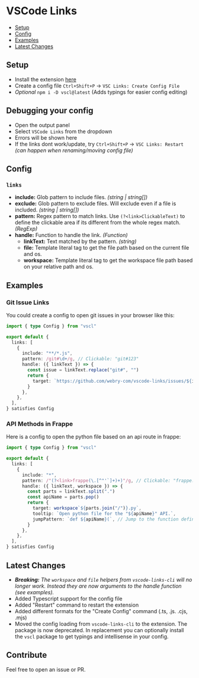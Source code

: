 # VSCode Links

- [Setup](#setup)
- [Config](#config)
- [Examples](#examples)
- [Latest Changes](#latest-changes)

## Setup

- Install the extension [here](https://marketplace.visualstudio.com/items?itemName=web-dev-sam.vscode-links)
- Create a config file `Ctrl+Shift+P` -> `VSC Links: Create Config File`
- _Optional_ `npm i -D vscl@latest` (Adds typings for easier config editing)

## Debugging your config

- Open the output panel
- Select `VSCode Links` from the dropdown
- Errors will be shown here
- If the links dont work/update, try `Ctrl+Shift+P` -> `VSC Links: Restart` _(can happen when renaming/moving config file)_

## Config

### `links`

- **include:** Glob pattern to include files. _(string | string[])_
- **exclude:** Glob pattern to exclude files. Will exclude even if a file is included. _(string | string[])_
- **pattern:** Regex pattern to match links. Use `(?<link>ClickableText)` to define the clickable area if its different from the whole regex match. _(RegExp)_
- **handle:** Function to handle the link. _(Function)_
  - **linkText:** Text matched by the pattern. _(string)_
  - **file:** Template literal tag to get the file path based on the current file and os.
  - **workspace:** Template literal tag to get the workspace file path based on your relative path and os.

## Examples

### Git Issue Links

You could create a config to open git issues in your browser like this:

```ts
import { type Config } from "vscl"

export default {
  links: [
    {
      include: "**/*.js",
      pattern: /git#\d+/g, // Clickable: "git#123"
      handle: ({ linkText }) => {
        const issue = linkText.replace("git#", "")
        return {
          target: `https://github.com/webry-com/vscode-links/issues/${issue}`,
        }
      },
    },
  ],
} satisfies Config
```

### API Methods in Frappe

Here is a config to open the python file based on an api route in frappe:

```ts
import { type Config } from "vscl"

export default {
  links: [
    {
      include: "*",
      pattern: /"(?<link>frappe(\.[^"'`]+)+)"/g, // Clickable: "frappe.core.doctype.user.user.get_timezones"
      handle: ({ linkText, workspace }) => {
        const parts = linkText.split(".")
        const apiName = parts.pop()
        return {
          target: workspace`${parts.join("/")}.py`,
          tooltip: `Open python file for the "${apiName}" API.`,
          jumpPattern: `def ${apiName}(`, // Jump to the function definition
        }
      },
    },
  ],
} satisfies Config
```

## Latest Changes

- _**Breaking:** The `workspace` and `file` helpers from `vscode-links-cli` will no longer work. Instead they are now arguments to the handle function (see examples)._
- Added Typescript support for the config file
- Added "Restart" command to restart the extension
- Added different formats for the "Create Config" command (.ts, .js. .cjs, .mjs)
- Moved the config loading from `vscode-links-cli` to the extension. The package is now deprecated. In replacement you can optionally install the `vscl` package to get typings and intellisense in your config.

## Contribute

Feel free to open an issue or PR.

